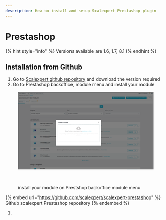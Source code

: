 ```yaml
---
description: How to install and setup Scalexpert Prestashop plugin
---
```


# Prestashop

{% hint style="info" %}
Versions available are 1.6, 1.7, 8.1
{% endhint %}

## Installation from Github

1. Go to [Scalexpert github repository](https://github.com/scalexpert/scalexpert-prestashop) and download the version required
2. Go to Prestashop backoffice, module menu and install your module



<figure><img src="../../../.gitbook/assets/Capture d’écran du 2023-10-21 16-17-15.png" alt=""><figcaption></figcaption></figure>

<figure><img src="../../../.gitbook/assets/1-prestashop-installation.gif" alt=""><figcaption><p>install your module on Prestshop backoffice module menu</p></figcaption></figure>





{% embed url="https://github.com/scalexpert/scalexpert-prestashop" %}
Github scalexpert Prestashop repository
{% endembed %}

1.
